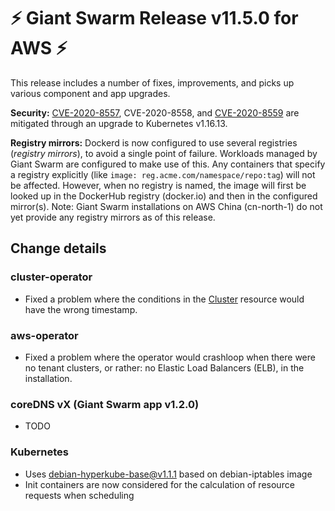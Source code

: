 # :zap: Giant Swarm Release v11.5.0 for AWS :zap:

This release includes a number of fixes, improvements, and picks up various component and app upgrades.

**Security:** [CVE-2020-8557](https://github.com/kubernetes/kubernetes/issues/93032), CVE-2020-8558, and [CVE-2020-8559](https://github.com/kubernetes/kubernetes/issues/92914) are mitigated through an upgrade to Kubernetes v1.16.13.

**Registry mirrors:** Dockerd is now configured to use several registries (_registry mirrors_), to avoid a single point of failure. Workloads managed by Giant Swarm are configured to make use of this. Any containers that specify a registry explicitly (like `image: reg.acme.com/namespace/repo:tag`) will not be affected. However, when no registry is named, the image will first be looked up in the DockerHub registry (docker.io) and then in the configured mirror(s).
Note: Giant Swarm installations on AWS China (cn-north-1) do not yet provide any registry mirrors as of this release.

## Change details

### cluster-operator

- Fixed a problem where the conditions in the [Cluster](https://docs.giantswarm.io/reference/cp-k8s-api/clusters.cluster.x-k8s.io/) resource would have the wrong timestamp.

### aws-operator

- Fixed a problem where the operator would crashloop when there were no tenant clusters, or rather: no Elastic Load Balancers (ELB), in the installation.

### coreDNS vX (Giant Swarm app v1.2.0)

- TODO

### Kubernetes

- Uses debian-hyperkube-base@v1.1.1 based on debian-iptables image
- Init containers are now considered for the calculation of resource requests when scheduling